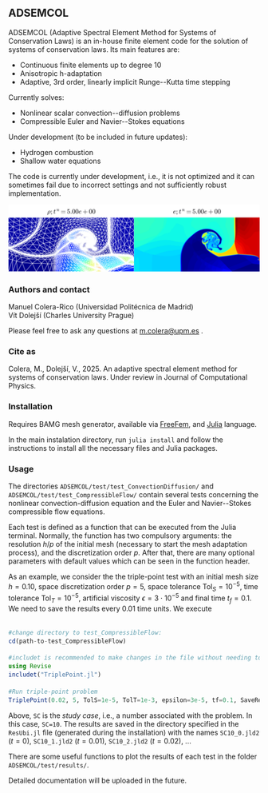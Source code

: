 ## ADSEMCOL

ADSEMCOL (Adaptive Spectral Element Method for Systems of Conservation Laws) is an in-house finite element code for the solution of systems of conservation laws. Its main features are:
- Continuous finite elements up to degree 10
- Anisotropic h-adaptation
- Adaptive, 3rd order, linearly implicit Runge--Kutta time stepping

Currently solves:
- Nonlinear scalar convection--diffusion problems
- Compressible Euler and Navier--Stokes equations

Under development (to be included in future updates):
- Hydrogen combustion
- Shallow water equations

The code is currently under development, i.e., it is not optimized and it can sometimes fail due to incorrect settings and not sufficiently robust implementation.

![](/test/figures/TriplePoint.png)

### Authors and contact

Manuel Colera-Rico (Universidad Politécnica de Madrid)\
Vít Dolejší (Charles University Prague)

Please feel free to ask any questions at
m.colera@upm.es
.

### Cite as 

Colera, M., Dolejší, V., 2025. An adaptive spectral element method for systems of conservation laws. Under review in Journal of Computational Physics.

### Installation

Requires BAMG mesh generator, available via [FreeFem](https://freefem.org/), and [Julia](https://julialang.org/) language. 

In the main instalation directory, run `julia install` and follow the instructions to install all the necessary files and Julia packages.

### Usage

The directories `ADSEMCOL/test/test_ConvectionDiffusion/` and `ADSEMCOL/test/test_CompressibleFlow/` contain several tests concerning the nonlinear convection-diffusion equation and the Euler and Navier--Stokes compressible flow equations.

Each test is defined as a function that can be executed from the Julia terminal. Normally, the function has two compulsory arguments: the resolution $h/p$ of the initial mesh (necessary to start the mesh adaptation process), and the discretization order $p$. After that, there are many optional parameters with default values which can be seen in the function header.

As an example, we consider the the triple-point test with an initial mesh size $h=0.10$, space discretization order $p=5$, space tolerance $\mathrm{Tol}_S=10^{-5}$, time tolerance $\mathrm{Tol}_T=10^{-5}$, artificial viscosity $\epsilon=3 \cdot 10^{-5}$ and final time $t_f=0.1$. We need to save the results every 0.01 time units. We execute

```julia

#change directory to test_CompressibleFlow:
cd(path-to-test_CompressibleFlow)

#includet is recommended to make changes in the file without needing to recompile:
using Revise 	
includet("TriplePoint.jl") 

#Run triple-point problem
TriplePoint(0.02, 5, TolS=1e-5, TolT=1e-3, epsilon=3e-5, tf=0.1, SaveRes=true, Deltat_SaveRes=0.01, SC=10)

```

Above, `SC` is the _study case_, i.e., a number associated with the problem. In this case, `SC=10`. The results are saved in the directory specified in the `ResUbi.jl` file (generated during the installation) with the names `SC10_0.jld2` ($t=0$), `SC10_1.jld2` ($t=0.01$), `SC10_2.jld2` ($t=0.02$), ...

There are some useful functions to plot the results of each test in the folder `ADSEMCOL/test/results/`.

Detailed documentation will be uploaded in the future.
